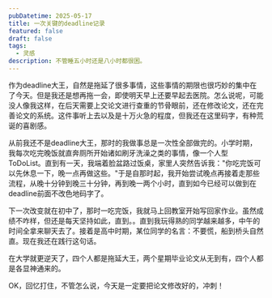 ```yaml
---
pubDatetime: 2025-05-17
title: 一次关键的deadline记录
featured: false
draft: false
tags:
  - 灵感
description: 不管睡五小时还是八小时都很困。
---
```


作为deadline大王，自然是拖延了很多事情，这些事情的期限也很巧妙的集中在了今天。但是我还是想再拖一会，即使明天早上还要早起去医院。怎么说呢，可能没人像我这样，在后天需要上交论文进行查重的节骨眼前，还在修改论文，还在完善论文的系统。这件事听上去以及是十万火急的程度，但我还在这里码字，有种荒诞的喜剧感。

从前我还不是deadline大王，那时的我做事总是一次性全部做完的。小学时期，我每次吃完晚饭就直奔厕所开始诸如刷牙洗澡之类的事情，像一个人型ToDoList。直到有一天，我端着脸盆路过饭桌，家里人突然告诉我："你吃完饭可以先休息一下，晚一点再做这些。"于是自那时起，我开始尝试晚点再接着走那些流程，从晚十分钟到晚三十分钟，再到晚一两个小时，直到如今已经可以做到在deadline前面不改色地码字了。

下一次改变就在初中了，那时一吃完饭，我就马上回教室开始写回家作业。虽然成绩不咋样，但还是每天坚持如此，直到。。直到我玩得熟的同学越来越多，中午的时间全拿来聊天去了。接着是高中时期，某位同学的名言：不要慌，船到桥头自然直。现在我还在践行这句话。

在大学就更逆天了，四个人都是拖延大王，两个星期毕业论文从无到有，四个人都是各显神通来的。

OK，回忆打住，不管怎么说，今天是一定要把论文修改好的，冲刺！
